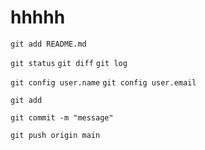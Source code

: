 # hhhhh

`git add README.md`

`git status`
`git diff`
`git log`

`git config user.name`
`git config user.email`

`git add`

`git commit -m "message"`

`git push origin main`



